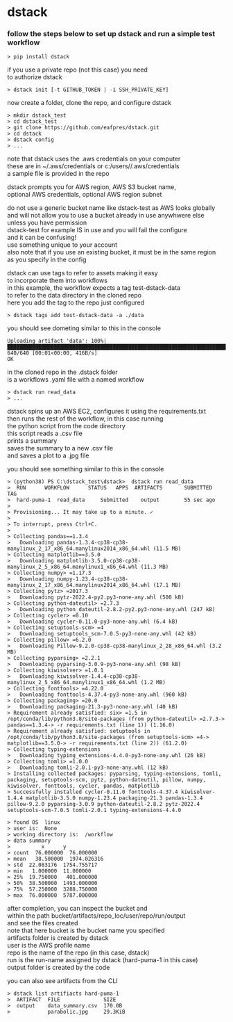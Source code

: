 # dstack  
  
### follow the steps below to set up dstack and run a simple test workflow  
  
```
> pip install dstack  
```
  
 if you use a private repo (not this case) you need  
 to authorize dstack  
  
```
> dstack init [-t GITHUB_TOKEN | -i SSH_PRIVATE_KEY]  
```
  
 now create a folder, clone the repo, and configure dstack
  
```
> mkdir dstack_test  
> cd dstack_test  
> git clone https://github.com/eafpres/dstack.git  
> cd dstack  
> dstack config  
> ...
```
  
 note that dstack uses the .aws credentials on your computer  
 these are in ~/.aws/credentials or c:/users/<your user>/.aws/credentials  
 a sample file is provided in the repo  
  
 dstack prompts you for AWS region, AWS S3 bucket name,   
 optional AWS credentials, optional AWS region subnet  
  
 do not use a generic bucket name like dstack-test as AWS looks globally  
 and will not allow you to use a bucket already in use anywhwere else  
 unless you have permission  
 dstack-test for example IS in use and you will fail the configure   
 and it can be confusing!  
 use something unique to your account  
 also note that if you use an existing bucket, it must be in the same region  
 as you specify in the config  
  
 dstack can use tags to refer to assets making it easy  
 to incorporate them into workflows  
 in this example, the workflow expects a tag test-dstack-data  
 to refer to the data directory in the cloned repo  
 here you add the tag to the repo just configured  
  
```
> dstack tags add test-dstack-data -a ./data  
```
  
 you should see dometing similar to this in the console  
   
```
Uploading artifact 'data': 100%|████████████████████████████████████████████████████████████████████████| 640/640 [00:01<00:00, 416B/s]
OK 
```
 in the cloned repo in the .dstack folder  
 is a workflows .yaml file with a named workflow  
  
```
> dstack run read_data  
> ...  
```
  
 dstack spins up an AWS EC2, configures it using the requirements.txt  
 then runs the rest of the workflow, in this case running   
 the python script from the code directory  
 this script reads a .csv file  
 prints a summary  
 saves the summary to a new .csv file  
 and saves a plot to a .jpg file  
  
 you should see something similar to this in the console  
  
```
> (python38) PS C:\dstack_test\dstack>  dstack run read_data  
>  RUN      WORKFLOW      STATUS   APPS  ARTIFACTS       SUBMITTED   TAG  
>  hard-puma-1  read_data     Submitted    output        55 sec ago  
>   
> Provisioning... It may take up to a minute. ✓  
>   
> To interrupt, press Ctrl+C.  
>   
> Collecting pandas==1.3.4  
>   Downloading pandas-1.3.4-cp38-cp38-manylinux_2_17_x86_64.manylinux2014_x86_64.whl (11.5 MB)  
> Collecting matplotlib==3.5.0  
>   Downloading matplotlib-3.5.0-cp38-cp38-manylinux_2_5_x86_64.manylinux1_x86_64.whl (11.3 MB)  
> Collecting numpy> =1.17.3  
>   Downloading numpy-1.23.4-cp38-cp38-manylinux_2_17_x86_64.manylinux2014_x86_64.whl (17.1 MB)  
> Collecting pytz> =2017.3  
>   Downloading pytz-2022.4-py2.py3-none-any.whl (500 kB)  
> Collecting python-dateutil> =2.7.3  
>   Downloading python_dateutil-2.8.2-py2.py3-none-any.whl (247 kB)  
> Collecting cycler> =0.10  
>   Downloading cycler-0.11.0-py3-none-any.whl (6.4 kB)  
> Collecting setuptools-scm> =4  
>   Downloading setuptools_scm-7.0.5-py3-none-any.whl (42 kB)  
> Collecting pillow> =6.2.0  
>   Downloading Pillow-9.2.0-cp38-cp38-manylinux_2_28_x86_64.whl (3.2 MB)  
> Collecting pyparsing> =2.2.1  
>   Downloading pyparsing-3.0.9-py3-none-any.whl (98 kB)  
> Collecting kiwisolver> =1.0.1  
>   Downloading kiwisolver-1.4.4-cp38-cp38-manylinux_2_5_x86_64.manylinux1_x86_64.whl (1.2 MB)  
> Collecting fonttools> =4.22.0  
>   Downloading fonttools-4.37.4-py3-none-any.whl (960 kB)  
> Collecting packaging> =20.0  
>   Downloading packaging-21.3-py3-none-any.whl (40 kB)  
> Requirement already satisfied: six> =1.5 in /opt/conda/lib/python3.8/site-packages (from python-dateutil> =2.7.3-> pandas==1.3.4-> -r requirements.txt (line 1)) (1.16.0)  
> Requirement already satisfied: setuptools in /opt/conda/lib/python3.8/site-packages (from setuptools-scm> =4-> matplotlib==3.5.0-> -r requirements.txt (line 2)) (61.2.0)  
> Collecting typing-extensions  
>   Downloading typing_extensions-4.4.0-py3-none-any.whl (26 kB)  
> Collecting tomli> =1.0.0  
>   Downloading tomli-2.0.1-py3-none-any.whl (12 kB)  
> Installing collected packages: pyparsing, typing-extensions, tomli, packaging, setuptools-scm, pytz, python-dateutil, pillow, numpy, kiwisolver, fonttools, cycler, pandas, matplotlib  
> Successfully installed cycler-0.11.0 fonttools-4.37.4 kiwisolver-1.4.4 matplotlib-3.5.0 numpy-1.23.4 packaging-21.3 pandas-1.3.4 pillow-9.2.0 pyparsing-3.0.9 python-dateutil-2.8.2 pytz-2022.4 setuptools-scm-7.0.5 tomli-2.0.1 typing-extensions-4.4.0  
```
  
```
> found OS  linux  
> user is:  None  
> working directory is:  /workflow  
> data summary  
>          x      y  
> count  76.000000  76.000000  
> mean   38.500000  1974.026316  
> std  22.083176  1754.755717  
> min   1.000000  11.000000  
> 25%  19.750000   401.000000  
> 50%  38.500000  1493.000000  
> 75%  57.250000  3288.750000  
> max  76.000000  5787.000000  
```
  
 after completion, you can inspect the bucket and   
 within the path bucket/artifacts/repo_loc/user/repo/run/output  
 and see the files created  
 note that here bucket is the bucket name you specified  
 artifacts folder is created by dstack  
 user is the AWS profile name  
 repo is the name of the repo (in this case, dstack)  
 run is the run-name assigned by dstack (hard-puma-1 in this case)  
 output folder is created by the code  
  
 you can also see artifacts from the CLI  
  
```
> dstack list artifiacts hard-puma-1  
>  ARTIFACT  FILE              SIZE  
>  output    data_summary.csv  170.0B  
>            parabolic.jpg     29.3KiB  
```
